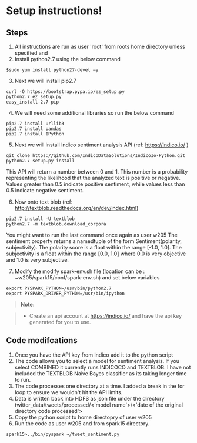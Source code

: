 Setup instructions!
===================

Steps
-------------
 1. All instructions are run as user 'root' from roots home directory unless specified and 
 2. Install python2.7 using the below command 
 ```
 $sudo yum install python27-devel –y
 ```
 
 3. Next we will install pip2.7
 ```
 curl -O https://bootstrap.pypa.io/ez_setup.py
 python2.7 ez_setup.py
 easy_install-2.7 pip
 ```
 4.  We will need some additional libraries so run the below command
 ```
pip2.7 install urllib3
pip2.7 install pandas
pip2.7 install IPython
 ```

 5. Next we will install Indico sentiment analysis API (ref: https://indico.io/ )
 ```
git clone https://github.com/IndicoDataSolutions/IndicoIo-Python.git
python2.7 setup.py install
 ```

 This API will return a number between 0 and 1. This number is a probability representing the likelihood that the analyzed text is positive or negative. Values greater than 0.5 indicate positive sentiment, while values less than 0.5 indicate negative sentiment.

 6.  Now onto text blob  (ref: http://textblob.readthedocs.org/en/dev/index.html)
 ```
pip2.7 install -U textblob
python2.7 -m textblob.download_corpora
 ```

 You might want to run the last command once again as user w205
 The sentiment property returns a namedtuple of the form Sentiment(polarity, subjectivity). The polarity score is a float within the range [-1.0, 1.0]. The subjectivity is a float within the range [0.0, 1.0] where 0.0 is very objective and 1.0 is very subjective.
 
 7.  Modify the modify spark-env.sh file (location can be : 
~w205/spark15/conf/spark-env.sh) and set below variables
 ```
 export PYSPARK_PYTHON=/usr/bin/python2.7
 export PYSPARK_DRIVER_PYTHON=/usr/bin/ipython
 ```

> **Note:**

> - Create an api account at https://indico.io/ and have the api key generated for you to use.


Code modifcations 
-------------------

 1. Once you have the API key from Indico add it to the python script
 2. The code allows you to select a model for sentiment analysis. If you select COMBINED it currently runs INDICOCO and TEXTBLOB. I have not included the TEXTBLOB Naive Bayes classifier as its taking longer time to run. 
 3. The code processes one directory at a time. I added a break in the for loop to ensure we wouldn't hit the API limits.
 4. Data is written back into HDFS as  json file under the directory twitter_data/tweets/processed/<'model name'>/<'date of the original directory code processed'>
 5. Copy the python script to home directopry of user w205
 6. Run the code as user w205 and from spark15 directory.

 ```
 spark15>../bin/pyspark ~/tweet_sentiment.py
 ```
